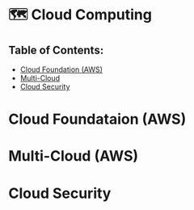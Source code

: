 # 🗺 Cloud Computing

## Table of Contents: 
- [Cloud Foundation (AWS)](cloud-foundataion-aws)
- [Multi-Cloud](multi-cloud-aws)
- [Cloud Security](cloud-security)

# Cloud Foundataion (AWS)


# Multi-Cloud (AWS)



# Cloud Security
